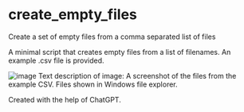 # create_empty_files
Create a set of empty files from a comma separated list of files

A minimal script that creates empty files from a list of filenames. An example .csv file is provided.

![image](https://github.com/tomresing/create_empty_files/assets/2660081/0aba756e-e296-4cb5-ba49-579c35b508b3)
Text description of image: A screenshot of the files from the example CSV. Files shown in Windows file explorer.

Created with the help of ChatGPT.

